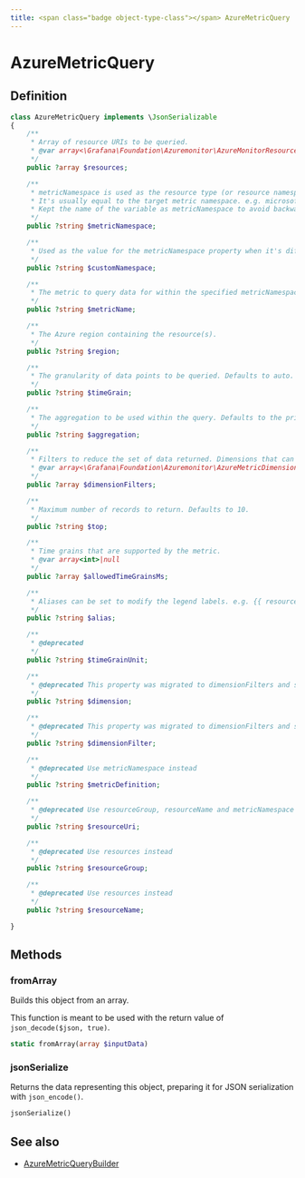 ```yaml
---
title: <span class="badge object-type-class"></span> AzureMetricQuery
---
```

# <span class="badge object-type-class"></span> AzureMetricQuery

## Definition

```php
class AzureMetricQuery implements \JsonSerializable
{
    /**
     * Array of resource URIs to be queried.
     * @var array<\Grafana\Foundation\Azuremonitor\AzureMonitorResource>|null
     */
    public ?array $resources;

    /**
     * metricNamespace is used as the resource type (or resource namespace).
     * It's usually equal to the target metric namespace. e.g. microsoft.storage/storageaccounts
     * Kept the name of the variable as metricNamespace to avoid backward incompatibility issues.
     */
    public ?string $metricNamespace;

    /**
     * Used as the value for the metricNamespace property when it's different from the resource namespace.
     */
    public ?string $customNamespace;

    /**
     * The metric to query data for within the specified metricNamespace. e.g. UsedCapacity
     */
    public ?string $metricName;

    /**
     * The Azure region containing the resource(s).
     */
    public ?string $region;

    /**
     * The granularity of data points to be queried. Defaults to auto.
     */
    public ?string $timeGrain;

    /**
     * The aggregation to be used within the query. Defaults to the primaryAggregationType defined by the metric.
     */
    public ?string $aggregation;

    /**
     * Filters to reduce the set of data returned. Dimensions that can be filtered on are defined by the metric.
     * @var array<\Grafana\Foundation\Azuremonitor\AzureMetricDimension>|null
     */
    public ?array $dimensionFilters;

    /**
     * Maximum number of records to return. Defaults to 10.
     */
    public ?string $top;

    /**
     * Time grains that are supported by the metric.
     * @var array<int>|null
     */
    public ?array $allowedTimeGrainsMs;

    /**
     * Aliases can be set to modify the legend labels. e.g. {{ resourceGroup }}. See docs for more detail.
     */
    public ?string $alias;

    /**
     * @deprecated
     */
    public ?string $timeGrainUnit;

    /**
     * @deprecated This property was migrated to dimensionFilters and should only be accessed in the migration
     */
    public ?string $dimension;

    /**
     * @deprecated This property was migrated to dimensionFilters and should only be accessed in the migration
     */
    public ?string $dimensionFilter;

    /**
     * @deprecated Use metricNamespace instead
     */
    public ?string $metricDefinition;

    /**
     * @deprecated Use resourceGroup, resourceName and metricNamespace instead
     */
    public ?string $resourceUri;

    /**
     * @deprecated Use resources instead
     */
    public ?string $resourceGroup;

    /**
     * @deprecated Use resources instead
     */
    public ?string $resourceName;

}
```
## Methods

### <span class="badge object-method"></span> fromArray

Builds this object from an array.

This function is meant to be used with the return value of `json_decode($json, true)`.

```php
static fromArray(array $inputData)
```

### <span class="badge object-method"></span> jsonSerialize

Returns the data representing this object, preparing it for JSON serialization with `json_encode()`.

```php
jsonSerialize()
```

## See also

 * <span class="badge builder"></span> [AzureMetricQueryBuilder](./builder-AzureMetricQueryBuilder.md)
